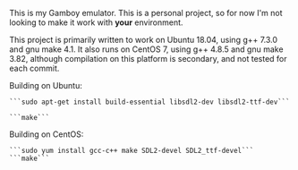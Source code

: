 This is my Gamboy emulator. This is a personal project, so for now I'm not looking to make it work with **your** environment.

This project is primarily written to work on Ubuntu 18.04, using g++ 7.3.0 and gnu make 4.1. It also runs on CentOS 7, using g++ 4.8.5 and gnu make 3.82, although compilation on this platform is secondary, and not tested for each commit.

Building on Ubuntu:

	```sudo apt-get install build-essential libsdl2-dev libsdl2-ttf-dev```

	```make```

Building on CentOS:

	```sudo yum install gcc-c++ make SDL2-devel SDL2_ttf-devel```
	```make```

